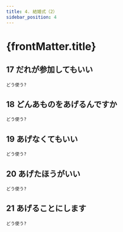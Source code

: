 ```yaml
---
title: 4. 結婚式（2）
sidebar_position: 4
---
```


# {frontMatter.title}
## 17 だれが参加し<span class="text--primary">てもいい</span>
`どう使う?`
## 18 どんあものを<span class="text--primary">あげる</span>んですか
`どう使う?`
## 19 あげ<span class="text--primary">なくてもいい</span>
`どう使う?`
## 20 あげ<span class="text--primary">たほうがいい</span>
`どう使う?`
## 21 あげる<span class="text--primary">ことにします</span>
`どう使う?`
